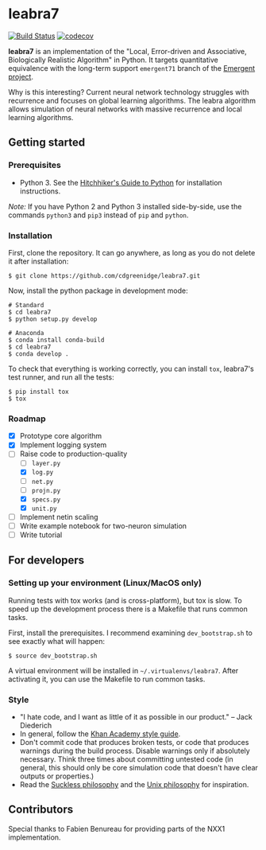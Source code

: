 # leabra7
[![Build Status](https://travis-ci.org/cdgreenidge/leabra7.svg?branch=master)](https://travis-ci.org/cdgreenidge/leabra7) [![codecov](https://codecov.io/gh/cdgreenidge/leabra7/branch/master/graph/badge.svg)](https://codecov.io/gh/cdgreenidge/leabra7)

**leabra7** is an implementation of the "Local, Error-driven and Associative,
Biologically Realistic Algorithm" in Python. It targets quantitative
equivalence with the long-term support `emergent71` branch of the [Emergent
project](https://grey.colorado.edu/emergent/index.php/Main_Page).

Why is this interesting? Current neural network technology struggles with
recurrence and focuses on global learning algorithms. The leabra algorithm
allows simulation of neural networks with massive recurrence and local
learning algorithms.

## Getting started

### Prerequisites
- Python 3. See the [Hitchhiker's Guide to
  Python](http://python-guide-pt-br.readthedocs.io/en/latest/starting/installation/)
  for installation instructions.

*Note:* If you have Python 2 and Python 3 installed side-by-side, use the
commands `python3` and `pip3` instead of `pip` and `python`.

### Installation
First, clone the repository. It can go anywhere, as long as you do not delete
it after installation:

```
$ git clone https://github.com/cdgreenidge/leabra7.git
```

Now, install the python package in development mode:

```
# Standard
$ cd leabra7
$ python setup.py develop

# Anaconda
$ conda install conda-build
$ cd leabra7
$ conda develop .
```

To check that everything is working correctly, you can install `tox`,
leabra7's test runner, and run all the tests:

```
$ pip install tox
$ tox
```

### Roadmap
- [X] Prototype core algorithm
- [X] Implement logging system
- [ ] Raise code to production-quality
  - [ ] `layer.py`
  - [X] `log.py`
  - [ ] `net.py`
  - [ ] `projn.py`
  - [X] `specs.py`
  - [X] `unit.py`
- [ ] Implement netin scaling
- [ ] Write example notebook for two-neuron simulation
- [ ] Write tutorial

## For developers

### Setting up your environment (Linux/MacOS only)
Running tests with tox works (and is cross-platform), but tox is slow. To
speed up the development process there is a Makefile that runs common tasks.

First, install the prerequisites. I recommend examining `dev_bootstrap.sh` to
see exactly what will happen:

    $ source dev_bootstrap.sh

A virtual environment will be installed in `~/.virtualenvs/leabra7`. After
activating it, you can use the Makefile to run common tasks.

### Style
* "I hate code, and I want as little of it as possible in our product."
  – Jack Diederich
* In general, follow the [Khan Academy style
  guide](https://github.com/Khan/style-guides/blob/master/style/python.md).
* Don't commit code that produces broken tests, or code
  that produces warnings during the build process. Disable warnings only if
  absolutely necessary. Think three times about committing untested code (in
  general, this should only be core simulation code that doesn't have clear
  outputs or properties.)
* Read the [Suckless philosophy](http://suckless.org/philosophy) and the
  [Unix philosophy](http://www.faqs.org/docs/artu/ch01s06.html) for
  inspiration.

## Contributors
Special thanks to Fabien Benureau for providing parts of the NXX1
implementation.
